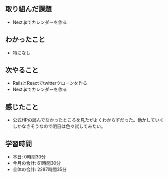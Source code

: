 ## 取り組んだ課題
- Next.jsでカレンダーを作る
## わかったこと
-  特になし
## 次やること
- RailsとReactでtwitterクローンを作る
- Next.jsでカレンダーを作る
## 感じたこと
- 公式HPの読んでなかったところを見たがよくわからずだった。動かしていくしかなさそうなので明日は色々試してみたい。
## 学習時間
- 本日: 0時間30分
- 今月の合計: 61時間30分
- 全体の合計: 2287時間35分
